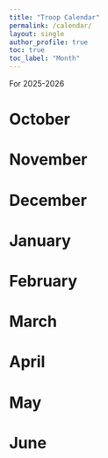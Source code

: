 ```yaml
---
title: "Troop Calendar"
permalink: /calendar/
layout: single
author_profile: true
toc: true
toc_label: "Month"
---
```


For 2025-2026

# October

# November

# December

# January

# February

# March

# April

# May

# June

